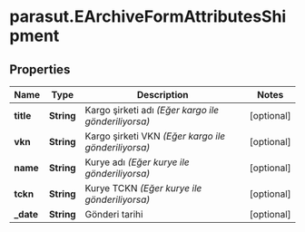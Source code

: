 # parasut.EArchiveFormAttributesShipment

## Properties
Name | Type | Description | Notes
------------ | ------------- | ------------- | -------------
**title** | **String** | Kargo şirketi adı *(Eğer kargo ile gönderiliyorsa)* | [optional] 
**vkn** | **String** | Kargo şirketi VKN *(Eğer kargo ile gönderiliyorsa)* | [optional] 
**name** | **String** | Kurye adı *(Eğer kurye ile gönderiliyorsa)* | [optional] 
**tckn** | **String** | Kurye TCKN *(Eğer kurye ile gönderiliyorsa)* | [optional] 
**_date** | **String** | Gönderi tarihi | [optional] 


